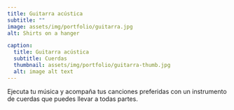 ```yaml
---
title: Guitarra acústica
subtitle: ""
image: assets/img/portfolio/guitarra.jpg
alt: Shirts on a hanger

caption:
  title: Guitarra acústica
  subtitle: Cuerdas
  thumbnail: assets/img/portfolio/guitarra-thumb.jpg
  alt: image alt text
---
```

Ejecuta tu música y acompaña tus canciones preferidas con un instrumento  de cuerdas que puedes llevar a todas partes.

<!-- {:.list-inline}
- Date: January 2017
- Client: Threads
- Category: Illustration -->
